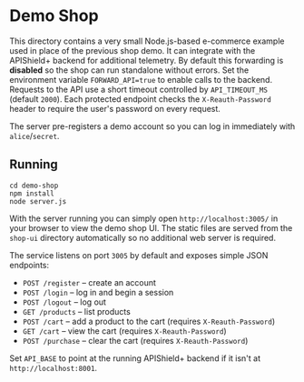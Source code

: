 # Demo Shop

This directory contains a very small Node.js-based e-commerce example used in place of the previous shop demo.
It can integrate with the APIShield+ backend for additional telemetry. By default
this forwarding is **disabled** so the shop can run standalone without errors.
Set the environment variable `FORWARD_API=true` to enable calls to the backend.
Requests to the API use a short timeout controlled by `API_TIMEOUT_MS` (default `2000`).
Each protected endpoint checks the `X-Reauth-Password` header to require the
user's password on every request.

The server pre-registers a demo account so you can log in immediately with
`alice`/`secret`.

## Running

```
cd demo-shop
npm install
node server.js
```

With the server running you can simply open `http://localhost:3005/` in your
browser to view the demo shop UI. The static files are served from the
`shop-ui` directory automatically so no additional web server is required.

The service listens on port `3005` by default and exposes simple JSON endpoints:

- `POST /register` – create an account
- `POST /login` – log in and begin a session
- `POST /logout` – log out
- `GET /products` – list products
- `POST /cart` – add a product to the cart (requires `X-Reauth-Password`)
- `GET /cart` – view the cart (requires `X-Reauth-Password`)
- `POST /purchase` – clear the cart (requires `X-Reauth-Password`)

Set `API_BASE` to point at the running APIShield+ backend if it isn't at `http://localhost:8001`.
